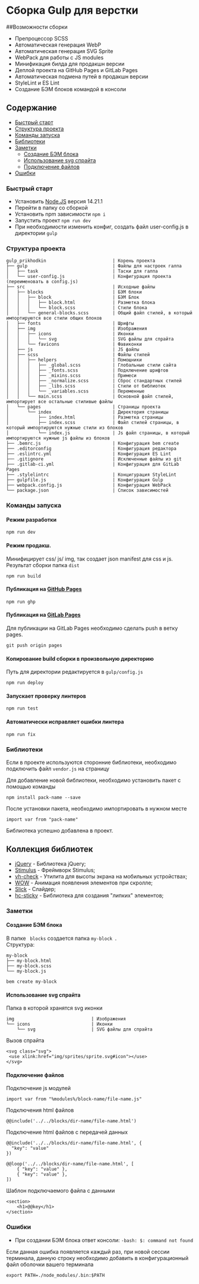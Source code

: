# Сборка Gulp для верстки
##Возможности сборки
+ Препроцессор SCSS
+ Автоматическая генерация WebP
+ Автоматическая генерация SVG Sprite
+ WebPack для работы с JS modules
+ Минификация билда для продакшн версии
+ Деплой проекта на GitHub Pages и GitLab Pages
+ Автоматическая подмена путей в продакшн версии
+ StyleLint и ES Lint
+ Создание БЭМ блоков командой в консоли

## Содержание
 + [Быстрый старт](#setup)
 + [Структура проекта](#file)
 + [Команды запуска](#command)
 + [Библиотеки](#libs)
 + [Заметки](#help)
    + [Создание БЭМ блока](#bem)
    + [Использование svg спрайта](#svg)
    + [Подключение файлов](#include)
 + [Ошибки](#error)

### <a name="setup"></a> Быстрый старт

+ Установить [Node.JS](https://nodejs.org/en/) версия 14.21.1
+ Перейти в папку со сборкой
+ Установить npm зависимости ```npm i ```
+ Запустить проект ```npm run dev```
+ При необходимости изменить конфиг, создать файл user-config.js в директории `gulp`
### <a name="file"></a> Структура проекта
```
gulp_prikhodkin                         | Корень проекта
├── gulp                                | Файлы для настроек галпа 
│   ├── task                            | Таски для галпа
│   └── user-config.js                  | Конфигурация проекта (переименовать в config.js)
├── src                                 | Исходные файлы
│   ├── blocks                          | БЭМ блоки
│   │   ├── block                       | БЭМ Блок
│   │   │   ├── block.html              | Разметка блока
│   │   │   └── block.scss              | Стили блока
│   │   └── general-blocks.scss         | Общий файл стилей, в который импортируются все стили общих блоков 
│   ├── fonts                           | Шрифты
│   ├── img                             | Изображения
│   │   ├── icons                       | Иконки   
│   │   │   └── svg                     | SVG файлы для спрайта           
│   │   └── favicons                    | Фавиконки
│   ├── js                              | JS файлы
│   ├── scss                            | Файлы стилей
│   │   ├── helpers                     | Помощники
│   │   │   ├── _global.scss            | Глобальные стили сайта
│   │   │   ├── _fonts.scss             | Подключение шрифтов
│   │   │   ├── _mixins.scss            | Примеси
│   │   │   ├── _normalize.scss         | Сброс стандартных стилей
│   │   │   ├── _libs.scss              | Стили от библиотек
│   │   │   └── _variables.scss         | Переменные
│   │   └── main.scss                   | Основной файл стилей, импортирует все остальные стиливые файлы
│   └── pages                           | Страницы проекта
│       └── index                       | Директория страницы
│           ├── index.html              | Разметка страницы
│           ├── index.scss              | Файл стилей страницы, в который импортируются нужные стили из блоков
│           └── index.js                | Js файл страницы, в который импортируются нужные js файлы из блоков
├── .bemrc.js                           | Конфигурация bem create
├── .editorconfig                       | Конфигурация редактора
├── .eslintrc.yml                       | Конфигурация ES Lint
├── .gitignore                          | Исключенные файлы из git
├── .gitlab-ci.yml                      | Конфигурация для GitLab Pages
├── .stylelintrc                        | Концигурация StyleLint
├── gulpfile.js                         | Конфигурация Gulp
├── webpack.config.js                   | Конфигурация WebPack
└── package.json                        | Список зависимостей 

```

### <a name="command"></a> Команды запуска

#### Режим разработки 
```
npm run dev
```
    
#### Режим продакш. 
Минифицирует css/ js/ img, так создает json manifest для css и js. Результат сборки папка ```dist ```
    
```
npm run build
```

#### Публикация на [GitHub Pages](https://pages.github.com/)

```
npm run ghp
```

#### Публикация на [GitLab Pages](https://docs.gitlab.com/ee/user/project/pages/)
Для публикации на GitLab Pages необходимо сделать push в ветку pages. 

```
git push origin pages
```

#### Копирование build сборки в произвольную директорию 
Путь для директории редактируется в ```gulp/config.js ```
```
npm run deploy
```

#### Запускает проверку линтеров

```
npm run test
```

#### Автоматически исправляет ошибки линтера

```
npm run fix
```
### <a name="libs"></a> Библиотеки
Если в проекте используются сторонние библиотеки, необходимо подключить файл `vendor.js` на страницу

Для добавление новой библиотеки, необходимо установить пакет с помощью команды

```
npm install pack-name --save
```

После установки пакета, необходимо импортировать в нужном месте

```
import var from "pack-name"
```

Библиотека успешно добавлена в проект.

## Коллекция библиотек

+ [jQuery](https://jquery-docs.ru/) - Библиотека jQuery;
+ [Stimulus](https://stimulusjs.org/) - Фреймворк Stimulus;
+ [vh-check](https://github.com/Hiswe/vh-check) - Утилита для высоты экрана на мобильных устройствах;
+ [WOW](https://wowjs.uk/) - Анимация появления элементов при скролле;
+ [Slick](http://kenwheeler.github.io/slick/) - Слайдер;
+ [hc-sticky](http://kenwheeler.github.io/slick/) - Библиотека для создания "липких" элементов;

### <a name="help"></a> Заметки
#### <a name="bem"></a> Создание БЭМ блока   
В папке ``` blocks``` создается папка ```my-block ```. 
<br>Структура:
```
my-block
├── my-block.html
├── my-block.scss
└── my-block.js
```

```
bem create my-block
```    
    
#### <a name="svg"></a> Использование svg спрайта
Папка в которой хранятся svg иконки
```
img                             | Изображения
└── icons                       | Иконки   
    └── svg                     | SVG файлы для спрайта
```

Вызов спрайта
``` 
<svg class="svg">
 <use xlink:href="img/sprites/sprite.svg#icon"></use>
</svg> 
```  
   
#### <a name="include"></a> Подключение файлов
Подключение js модулей 
```
import var from "%modules%/block-name/file-name.js"
```

Подключения html файлов 
```
@@include('../../blocks/dir-name/file-name.html')
```
Подключение html файлов с передачей данных
```
@@include('../../blocks/dir-name/file-name.html', {
  "key": "value"
})
```
```
@@loop('../../blocks/dir-name/file-name.html', [
    { "key": "value" },
    { "key": "value" },
])
```

Шаблон подключаемого файла с данными
```
<section>
    <h1>@@key</h1>
</section>
```

### <a name="error"></a> Ошибки

+ При создании БЭМ блока ответ консоли: `-bash: $: command not found`

Если данная ошибка появляется каждый раз, при новой сессии терминала, данную строку необходимо добавить в конфигурационный файл оболочки вашего терминала

```
export PATH=./node_modules/.bin:$PATH
```

